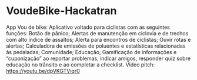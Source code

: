 # VoudeBike-Hackatran
 
App Vou de bike:
Aplicativo voltado para ciclistas com as seguintes funções:
Botão de pânico;
Alertas de manutenção em ciclovia e de trechos com alto índice de assaltos;
Alerta para encontros de ciclistas;
Ouvir rotas e alertas;
Calculadora de emissões de poluentes e estatísticas relacionadas às pedaladas;
Comunidade;
Educação;
Gamificação de informações e “cuponização” ao reportar problemas, indicar amigos, responder quiz sobre educação no trânsito e ao completar a checklist.
Vídeo pitch: https://youtu.be/dpVKGTViqr0

